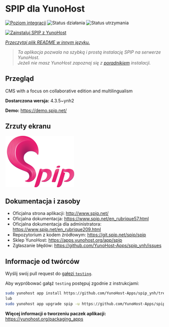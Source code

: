 <!--
To README zostało automatycznie wygenerowane przez <https://github.com/YunoHost/apps/tree/master/tools/readme_generator>
Nie powinno być ono edytowane ręcznie.
-->

# SPIP dla YunoHost

[![Poziom integracji](https://apps.yunohost.org/badge/integration/spip)](https://ci-apps.yunohost.org/ci/apps/spip/)
![Status działania](https://apps.yunohost.org/badge/state/spip)
![Status utrzymania](https://apps.yunohost.org/badge/maintained/spip)

[![Zainstaluj SPIP z YunoHost](https://install-app.yunohost.org/install-with-yunohost.svg)](https://install-app.yunohost.org/?app=spip)

*[Przeczytaj plik README w innym języku.](./ALL_README.md)*

> *Ta aplikacja pozwala na szybką i prostą instalację SPIP na serwerze YunoHost.*  
> *Jeżeli nie masz YunoHost zapoznaj się z [poradnikiem](https://yunohost.org/install) instalacji.*

## Przegląd

CMS with a focus on collaborative edition and multilingualism

**Dostarczona wersja:** 4.3.5~ynh2

**Demo:** <https://demo.spip.net/>

## Zrzuty ekranu

![Zrzut ekranu z SPIP](./doc/screenshots/220px-Logo_SPIP.png)

## Dokumentacja i zasoby

- Oficjalna strona aplikacji: <http://www.spip.net/>
- Oficjalna dokumentacja: <https://www.spip.net/en_rubrique57.html>
- Oficjalna dokumentacja dla administratora: <https://www.spip.net/en_rubrique209.html>
- Repozytorium z kodem źródłowym: <https://git.spip.net/spip/spip>
- Sklep YunoHost: <https://apps.yunohost.org/app/spip>
- Zgłaszanie błędów: <https://github.com/YunoHost-Apps/spip_ynh/issues>

## Informacje od twórców

Wyślij swój pull request do [gałęzi `testing`](https://github.com/YunoHost-Apps/spip_ynh/tree/testing).

Aby wypróbować gałąź `testing` postępuj zgodnie z instrukcjami:

```bash
sudo yunohost app install https://github.com/YunoHost-Apps/spip_ynh/tree/testing --debug
lub
sudo yunohost app upgrade spip -u https://github.com/YunoHost-Apps/spip_ynh/tree/testing --debug
```

**Więcej informacji o tworzeniu paczek aplikacji:** <https://yunohost.org/packaging_apps>
